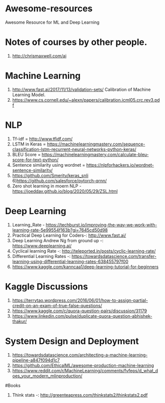 
# Awesome-resources
Awesome Resource for ML and Deep Learning

# Notes of courses by other people.
1) http://chrismaxwell.com/ai


# Machine Learning
1) http://www.fast.ai/2017/11/13/validation-sets/
Calibration of Machine Learning Model.
2) https://www.cs.cornell.edu/~alexn/papers/calibration.icml05.crc.rev3.pdf


# NLP
1) Tf-idf = http://www.tfidf.com/
2) LSTM in Keras = https://machinelearningmastery.com/sequence-classification-lstm-recurrent-neural-networks-python-keras/
3) BLEU Score = https://machinelearningmastery.com/calculate-bleu-score-for-text-python/
4) Sentence similarity using wordnet = https://nlpforhackers.io/wordnet-sentence-similarity/
5) https://github.com/Smerity/keras_snli
6)https://github.com/salesforce/pytorch-qrnn/
7) Zero shot learning in moern NLP - https://joeddav.github.io/blog/2020/05/29/ZSL.html


# Deep Learning
1) Learning_Rate - https://techburst.io/improving-the-way-we-work-with-learning-rate-5e99554f163b?gi=7645cd50d98
2) Practical Deep Learning for Coders-: http://www.fast.ai/
3) Deep Learning Andrew Ng from ground up -: https://www.deeplearning.ai/
4) Cyclical learning Rate -: http://teleported.in/posts/cyclic-learning-rate/
5) Differential Learning Rates -: https://towardsdatascience.com/transfer-learning-using-differential-learning-rates-638455797f00
6) https://www.kaggle.com/kanncaa1/deep-learning-tutorial-for-beginners

# Kaggle Discussions 
1) https://terrytao.wordpress.com/2016/06/01/how-to-assign-partial-credit-on-an-exam-of-true-false-questions/
2) https://www.kaggle.com/c/quora-question-pairs/discussion/31179
3) https://www.linkedin.com/pulse/duplicate-quora-question-abhishek-thakur/

# System Design and Deployment
1) https://towardsdatascience.com/architecting-a-machine-learning-pipeline-a847f094d1c7
2) https://github.com/EthicalML/awesome-production-machine-learning
3) https://www.reddit.com/r/MachineLearning/comments/fvfeps/d_what_does_your_modern_mlinproduction/

#Books
1) Think stats -: http://greenteapress.com/thinkstats2/thinkstats2.pdf

